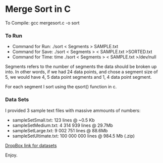 Merge Sort in C
===============

To Compile: gcc mergesort.c -o sort

### To Run
* Command for Run:  ./sort < Segments > SAMPLE.txt
* Command for Save: ./sort < Segments >  < SAMPLE.txt >SORTED.txt
* Command for Time: time ./sort < Segments > < SAMPLE.txt >/dev/null

Segments refers to the number of segments the data should be broken up into. In other words, if we had 24 data points, and chose a segment size of 5, we would have 4, 5 data point segments and 1, 4 data point segment.

For each segment I sort using the qsort() function in c.

### Data Sets
I provided 3 sample text files with massive ammounts of numbers:

* sampleSetSmall.txt: 	 123 lines @ ~0.5 Kb
* sampleSetMedium.txt: 	 4 314 939 lines @ 29.7Mb 
* sampleSetLarge.txt:  	 9 002 751 lines @ 88.6Mb
* sampleSetUltimate.txt: 100 000 000 lines @ 984.5 Mb (.zip)

<a href="https://www.dropbox.com/sh/ubytgyzswuqqx6y/AACrl2P38R-fuxPvCnyZ1WyZa?dl=0">DropBox link for datasets</a>

Enjoy.
